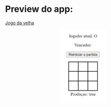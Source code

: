 # Preview do app:

 [Jogo da velha](https://angular-old-womans-game.vercel.app/)</p>

<p align="center"><img src="./image/jogo-da-velha.png" width="30%"alt="Gitflorest" > </p>